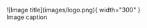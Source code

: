 <figure markdown>
  ![Image title](images/logo.png){ width="300" }
  <figcaption>Image caption</figcaption>
</figure>